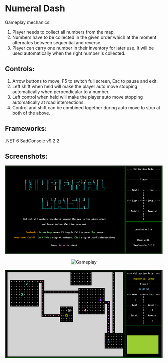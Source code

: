 # Numeral Dash
Gameplay mechanics:
1. Player needs to collect all numbers from the map.
2. Numbers have to be collected in the given order which at the moment alternates between sequential and reverse.
3. Player can carry one number in their inventory for later use. It will be used automatically when the right number is collected.

## Controls:

1. Arrow buttons to move, F5 to switch full screen, Esc to pause and exit.
2. Left shift when held will make the player auto move stopping automatically when perpendicular to a number.
3. Left control when held will make the player auto move stopping automatically at road intersections.
4. Control and shift can be combined together during auto move to stop at both of the above.

## Frameworks:

.NET 6
SadConsole v9.2.2

## Screenshots:

<p align="center" style="margin-bottom: 0px !important;">
  <img width="750" src="/ScreenShots/title_screen.png" alt="Title Screen" align="center">
  <br><br>
  <img width="750" src="numeraldash.gif" alt="Gameplay" align="center">
  <br><br>
  <img width="750" src="/ScreenShots/gameplay.png" alt="Gameplay" align="center">
</p>
